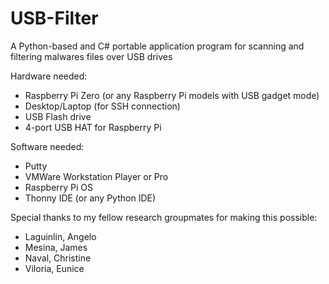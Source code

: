 # USB-Filter
A Python-based and C# portable application program for scanning and filtering malwares files over USB drives

Hardware needed:
* Raspberry Pi Zero (or any Raspberry Pi models with USB gadget mode)
* Desktop/Laptop (for SSH connection)
* USB Flash drive
* 4-port USB HAT for Raspberry Pi

Software needed:
* Putty
* VMWare Workstation Player or Pro
* Raspberry Pi OS
* Thonny IDE (or any Python IDE)

Special thanks to my fellow research groupmates for making this possible:
* Laguinlin, Angelo
* Mesina, James
* Naval, Christine
* Viloria, Eunice
